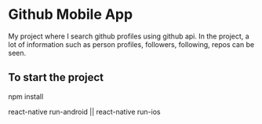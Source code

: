 # Github Mobile App

My project where I search github profiles using github api. In the project, a lot of information such as person profiles, followers, following, repos can be seen.

## To start the project

npm install

react-native run-android || react-native run-ios
